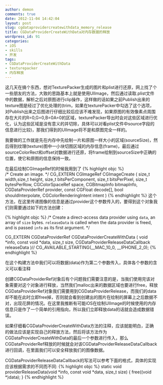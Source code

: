 ```yaml
---
author: demon
comments: true
date: 2012-11-04 14:42:04
layout: post
slug: cgdataprovidercreatewithdata_memory_release
title: CGDataProviderCreateWithData对内存数据的释放
wordpress_id: 91
categories:
- iOS
- skills
- 开发
tags:
- CGDataProviderCreateWithData
- texturepacker
- 内存释放
---
```


这几天在搞个东西，想对TexturePacker生成的图片和plist进行还原，网上找了个一些朋友的方法，大致的思路基本上就是使用UIImage，然后通过读取.plist文件中的数据，解析之后对原图进行clip操作，这样做的话如果之前Publish出来的texture图是经过了优化处理的(trim，如果在texturePacker中勾选了这个选项，对Publish出来之后图进行仔细比较后应该不难发现，如果原图的有效像素点周围存在大片的R=0,G=0,B=0A=0的区域，texturePacker导出时会对这些区域进行优化，认为这些区域是没有意义的并切除，具体可以对看plist文件中source字段的信息进行比较)，那我们得到的UIImage将不是和原图完全一样的。

我要做的工作就是先在内存中先绘制一片和原图一样大小的区域(sourceSize)，然后得到纹理(texture)图中一小块切图区域的内存信息(frame)，最后通过sourceColorRect和offset对数据进行还原，将frame绘制到sourceSize中正确的位置，使它和原图的信息保持一致。

在最后绘制CGImageRef的时候我用到了
{% highlight objc %}    
    /* Create an image. */
    CG_EXTERN CGImageRef CGImageCreate
    (
    	size_t width,size_t height,
        size_t bitsPerComponent,
        size_t bitsPerPixel, size_t bytesPerRow,
        CGColorSpaceRef space, 
        CGBitmapInfo bitmapInfo, 
        CGDataProviderRef provider,
        const CGFloat decode[],
         bool shouldInterpolate,
        CGColorRenderingIntent intent
    )
{% endhighlight %}
这个方法，在这里传递图像的信息是通过provider这个参数传入的，要得到这个对象我们则需要通过如下的方法创建：

{% highlight objc %}
/* Create a direct-access data provider using `data`, an array of `size`
bytes. `releaseData` is called when the data provider is freed, and is
passed `info` as its first argument. */

CG_EXTERN CGDataProviderRef CGDataProviderCreateWithData
(
	void *info,
	const void *data,
	size_t size, 
	CGDataProviderReleaseDataCallback releaseData
)// CG_AVAILABLE_STARTING(__MAC_10_0, __IPHONE_2_0);
{% endhighlight %}

在这个构建方法中我们可以将数据(data)作为第二个参数传入，具体各个参数的含义可以看注释

创建CGDataProviderRef对象后有个问题我们需要注意的是，当我们使用完该对象需要对这个对象进行释放，当然我们malloc出来的数据区域也要进行free，释放CGDataProviderRef对象我们需要用到CGDataProviderRelease，而我们的data却不能在此时立即free掉，否则就会看到创建出的图片在绘制的屏幕上之后数据不对，出现花屏的情况。在这里我推断有可能iOS在绘制UIImage的时候使用的内存信息只是作了一个简单的引用指向，所以我们立即释放data的话就会造成数据错误。

如果仔细看CGDataProviderCreateWithData方法的注释，应该就能明白，正确的做法应该是实现自己的释放方法，然后将该方法作为CGDataProviderCreateWithData的最后一个参数进行传入，那么CGDataProviderRef释放的时候就会对该CGDataProviderReleaseDataCallback进行回调，在里面我们可以安全释放我们的图像数据。

CGDataProviderReleaseDataCallback的写法可以参考下面的格式，具体的实现应该根据需求的不同而不同:
{% highlight objc %}
static void providerReleaseData(void *info, const void *data, size_t size)
{
	free((void *)data);
}
{% endhighlight %}




